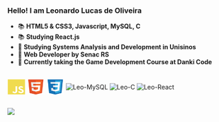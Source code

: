 ### Hello! I am Leonardo Lucas de Oliveira

- 📚 **HTML5 & CSS3, Javascript, MySQL, C**
- 📚 **Studying React.js**
- 🔆 **Studying Systems Analysis and Development in Unisinos**
- 🔆 **Web Developer by Senac RS**
- 👾 **Currently taking the Game Development Course at Danki Code**

<div style="display: inline_block"><br>
  <img align="center" alt="Leo-Js" height="35" width="40" src="https://raw.githubusercontent.com/devicons/devicon/master/icons/javascript/javascript-plain.svg">
  <img align="center" alt="Leo-HTML" height="35" width="40" src="https://raw.githubusercontent.com/devicons/devicon/master/icons/html5/html5-original.svg">
  <img align="center" alt="Leo-CSS" height="35" width="40" src="https://raw.githubusercontent.com/devicons/devicon/master/icons/css3/css3-original.svg">
  <img align="center" alt="Leo-MySQL" height="50" width="60" src="https://www.svgrepo.com/show/303251/mysql-logo.svg">
  <img align="center" alt="Leo-C" height="35" width="35" src="https://cdn.worldvectorlogo.com/logos/c-1.svg">
  <img align="center" alt="Leo-React" height="38" width="40" src="https://github.com/user-attachments/assets/bea06e9f-7f40-4a2f-a505-550885327e9d"/>
  
</div>
  
  ##
 
<div> 
 	 <a  href = "mailto:leonardolucasdeoliveira4@gmail.com"  target="_blank"><img src="https://img.shields.io/badge/-Gmail-%23333?style=for-the-badge&logo=gmail&logoColor=white"></a>
  
